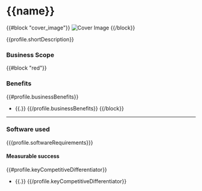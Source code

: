 # {{name}}

{{#block "cover_image"}}
![Cover Image]({{profile.coverImage}})
{{/block}}

{{profile.shortDescription}}

### Business Scope


{{#block "red"}}
### Benefits
{{#profile.businessBenefits}}
* {{.}}
{{/profile.businessBenefits}}
{{/block}}

---------

### Software used
{{{profile.softwareRequirements}}}

#### Measurable success
{{#profile.keyCompetitiveDifferentiator}}
* {{.}}
{{/profile.keyCompetitiveDifferentiator}}
